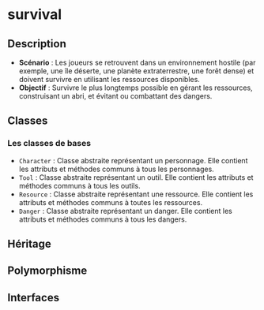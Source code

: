 # survival

## Description

- **Scénario** : Les joueurs se retrouvent dans un environnement hostile (par exemple, une île déserte, une planète extraterrestre, une forêt dense) et doivent survivre en utilisant les ressources disponibles.
- **Objectif** : Survivre le plus longtemps possible en gérant les ressources, construisant un abri, et évitant ou combattant des dangers.

## Classes
### Les classes de bases
- `Character` : Classe abstraite représentant un personnage. Elle contient les attributs et méthodes communs à tous les personnages.
- `Tool` : Classe abstraite représentant un outil. Elle contient les attributs et méthodes communs à tous les outils.
- `Resource` : Classe abstraite représentant une ressource. Elle contient les attributs et méthodes communs à toutes les ressources.
- `Danger` : Classe abstraite représentant un danger. Elle contient les attributs et méthodes communs à tous les dangers.

## Héritage

## Polymorphisme

## Interfaces
